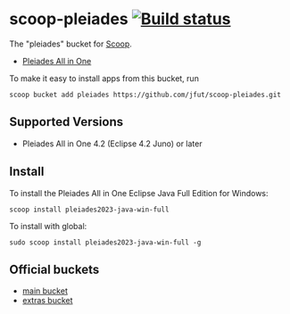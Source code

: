 # scoop-pleiades [![Build status](https://ci.appveyor.com/api/projects/status/6jgpvtxarwl8lkki?svg=true)](https://ci.appveyor.com/project/jfut/scoop-pleiades)

The "pleiades" bucket for [Scoop](http://scoop.sh).

- [Pleiades All in One](http://mergedoc.osdn.jp/)

To make it easy to install apps from this bucket, run

```
scoop bucket add pleiades https://github.com/jfut/scoop-pleiades.git
```

## Supported Versions

- Pleiades All in One 4.2 (Eclipse 4.2 Juno) or later

## Install

To install the Pleiades All in One Eclipse Java Full Edition for Windows:

```
scoop install pleiades2023-java-win-full
```

To install with global:

```
sudo scoop install pleiades2023-java-win-full -g
```

## Official buckets

- [main bucket](https://github.com/ScoopInstaller/Main)
- [extras bucket](https://github.com/lukesampson/scoop-extras)

